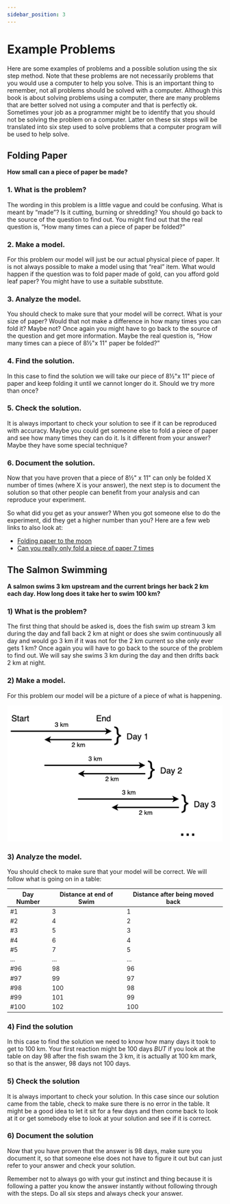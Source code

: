 ```yaml
---
sidebar_position: 3
---
```


# Example Problems

Here are some examples of problems and a possible solution using the six step method. Note that these problems are not necessarily problems that you would use a computer to help you solve. This is an important thing to remember, not all problems should be solved with a computer. Although this book is about solving problems using a computer, there are many problems that are better solved not using a computer and that is perfectly ok. Sometimes your job as a programmer might be to identify that you should not be solving the problem on a computer. Latter on these six steps will be translated into six step used to solve problems that a computer program will be used to help solve.

## Folding Paper

**How small can a piece of paper be made?**  

### 1. What is the problem?

The wording in this problem is a little vague and could be confusing. What is meant by “made”? Is it cutting, burning or shredding? You should go back to the source of the question to find out. You might find out that the real question is, “How many times can a piece of paper be folded?”

### 2. Make a model.

For this problem our model will just be our actual physical piece of paper. It is not always possible to make a model using that “real” item. What would happen if the question was to fold paper made of gold, can you afford gold leaf paper? You might have to use a suitable substitute.

### 3. Analyze the model.

You should check to make sure that your model will be correct. What is your size of paper? Would that not make a difference in how many times you can fold it? Maybe not? Once again you might have to go back to the source of the question and get more information. Maybe the real question is, “How many times can a piece of 8½"x 11" paper be folded?”

### 4. Find the solution.

In this case to find the solution we will take our piece of 8½"x 11" piece of paper and keep folding it until we cannot longer do it. Should we try more than once?

### 5. Check the solution.

It is always important to check your solution to see if it can be reproduced with accuracy. Maybe you could get someone else to fold a piece of paper and see how many times they can do it. Is it different from your answer? Maybe they have some special technique?

### 6. Document the solution.

Now that you have proven that a piece of 8½" x 11" can only be folded X number of times (where X is your answer), the next step is to document the solution so that other people can benefit from your analysis and can reproduce your experiment.

So what did you get as your answer? When you got someone else to do the experiment, did they get a higher number than you? Here are a few web
links to also look at:

* <a href='https://scienceblogs.com/startswithabang/2009/08/31/paper-folding-to-the-moon'>Folding paper to the moon</a>
*  <a href='https://www.scienceabc.com/eyeopeners/can-you-really-fold-a-piece-of-paper-only-7-times.html'>Can you really only fold a piece of paper 7 times</a>


## The Salmon Swimming

**A salmon swims 3 km upstream and the current brings her back 2 km each day. How long does it take her to swim 100 km?**

### 1) What is the problem?

The first thing that should be asked is, does the fish swim up stream 3 km during the day and fall back 2 km at night or does she swim continuously all day and would go 3 km if it was not for the 2 km current so she only ever gets 1 km? Once again you will have to go back to the source of the problem to find out. We will say she swims 3 km during the day and then drifts back 2 km at night.

### 2) Make a model.

For this problem our model will be a picture of a piece of what is happening.

![Salmon swimming](./img/salmon_swimming.png)

### 3) Analyze the model.

You should check to make sure that your model will be correct. We will follow what is going on in a table:

|Day Number  |Distance at end of Swim  |Distance after being moved back|
|------------|-------------------------|-------------------------------|
|#1          |3                        |1
|#2          |4                        |2
|#3          |5                        |3
|#4          |6                        |4
|#5          |7                        |5
|...         |...                      |...
|#96         |98                       |96
|#97         |99                       |97
|#98         |100                      |98
|#99         |101                      |99
|#100        |102                      |100


### 4) Find the solution

In this case to find the solution we need to know how many days it took to get to 100 km. Your first reaction might be 100 days *BUT* if you look at the table on day 98 after the fish swam the 3 km, it is actually at 100 km mark, so that is the answer, 98 days not 100 days.

### 5) Check the solution

It is always important to check your solution. In this case since our solution came from the table, check to make sure there is no error in the table. It might be a good idea to let it sit for a few days and then come back to look at it or get somebody else to look at your solution and see if it is correct.

### 6) Document the solution

Now that you have proven that the answer is 98 days, make sure you document it, so that someone else does not have to figure it out but can just refer to your answer and check your solution.

Remember not to always go with your gut instinct and thing because it is following a patter you know the answer instantly without following through with the steps. Do all six steps and always check your answer.

